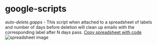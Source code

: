 # google-scripts
*auto-delete.gapps* - This script when attached to a spreadsheet of labels and number of days before deletion will clean up emails with the corresponding label after N days pass.
[Copy spreadsheet with code](https://docs.google.com/spreadsheets/d/1JsE99LoF8M5zjiMii3UkVGEBok0gjIHnXl_ZjMCbguo/edit?usp=sharing)
![spreadsheet image](https://user-images.githubusercontent.com/8515817/29008888-e60b6770-7aeb-11e7-8a50-86271a87d796.png)
